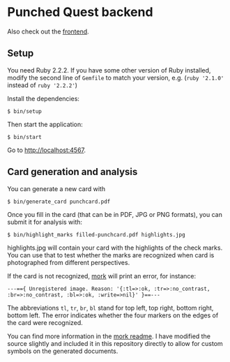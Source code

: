 # Punched Quest backend

Also check out the [frontend](https://github.com/loleg/punchedquest).

## Setup

You need Ruby 2.2.2. If you have some other version of Ruby installed, modify the second line of `Gemfile` to match your version, e.g. (`ruby '2.1.0'` instead of `ruby '2.2.2'`)

Install the dependencies:

```
$ bin/setup
```

Then start the application:

```
$ bin/start
```

Go to <http://localhost:4567>.


## Card generation and analysis

You can generate a new card with

```
$ bin/generate_card punchcard.pdf
```

Once you fill in the card (that can be in PDF, JPG or PNG formats), you can submit it for analysis with:

```
$ bin/highlight_marks filled-punchcard.pdf highlights.jpg
```

highlights.jpg will contain your card with the highlights of the check marks. You can use that to test whether the marks are recognized when card is photographed from different perspectives.

If the card is not recognized, [mork](https://github.com/giuseb/mork) will print an error, for instance:

```
---=={ Unregistered image. Reason: '{:tl=>:ok, :tr=>:no_contrast, :br=>:no_contrast, :bl=>:ok, :write=>nil}' }==---
```

The abbreviations `tl`, `tr`, `br`, `bl` stand for top left, top right, bottom right, bottom left. The error indicates whether the four markers on the edges of the card were recognized.

You can find more information in the [mork readme](https://github.com/giuseb/mork). I have modified the source slightly and included it in this repository directly to allow for custom symbols on the generated documents.
